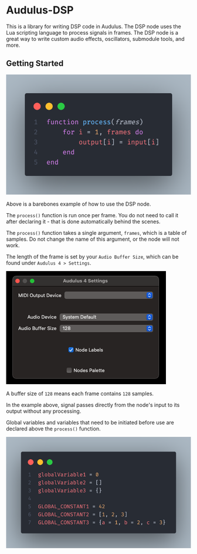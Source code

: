 # Audulus-DSP

This is a library for writing DSP code in Audulus. The DSP node uses the Lua scripting language to process signals in frames. The DSP node is a great way to write custom audio effects, oscillators, submodule tools, and more.

## Getting Started

![Basic DSP Code Example](/docs/img/getting-started-example.png)

Above is a barebones example of how to use the DSP node. 

The `process()` function is run once per frame. You do not need to call it after declaring it - that is done automatically behind the scenes.

The `process()` function takes a single argument, `frames`, which is a table of samples. Do not change the name of this argument, or the node will not work.

The length of the frame is set by your `Audio Buffer Size`, which can be found under `Audulus 4 > Settings`.

![Audio Buffer Size](/docs/img/audio-buffer-size.png)

A buffer size of `128` means each frame contains `128` samples.

In the example above, signal passes directly from the node's input to its output without any processing.

Global variables and variables that need to be initiated before use are declared above the `process()` function.

![Global Variable Declaration](/docs/img/global-variable-declaration.png)

